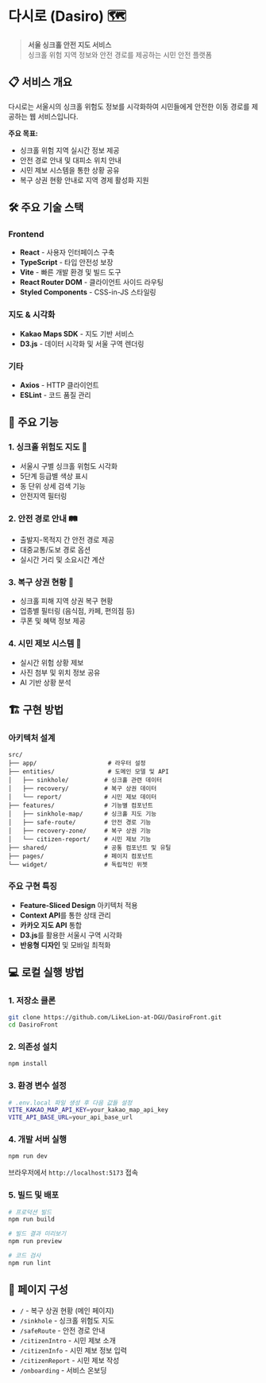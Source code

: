 # 다시로 (Dasiro) 🗺️

> **서울 싱크홀 안전 지도 서비스**  
> 싱크홀 위험 지역 정보와 안전 경로를 제공하는 시민 안전 플랫폼

## 📋 서비스 개요

다시로는 서울시의 싱크홀 위험도 정보를 시각화하여 시민들에게 안전한 이동 경로를 제공하는 웹 서비스입니다. 

**주요 목표:**
- 싱크홀 위험 지역 실시간 정보 제공
- 안전 경로 안내 및 대피소 위치 안내
- 시민 제보 시스템을 통한 상황 공유
- 복구 상권 현황 안내로 지역 경제 활성화 지원

## 🛠️ 주요 기술 스택

### Frontend
- **React** - 사용자 인터페이스 구축
- **TypeScript** - 타입 안전성 보장
- **Vite** - 빠른 개발 환경 및 빌드 도구
- **React Router DOM** - 클라이언트 사이드 라우팅
- **Styled Components** - CSS-in-JS 스타일링

### 지도 & 시각화
- **Kakao Maps SDK** - 지도 기반 서비스
- **D3.js** - 데이터 시각화 및 서울 구역 렌더링

### 기타
- **Axios** - HTTP 클라이언트
- **ESLint** - 코드 품질 관리

## 🚀 주요 기능

### 1. 싱크홀 위험도 지도 📍
- 서울시 구별 싱크홀 위험도 시각화
- 5단계 등급별 색상 표시
- 동 단위 상세 검색 기능
- 안전지역 필터링

### 2. 안전 경로 안내 🛤️
- 출발지-목적지 간 안전 경로 제공
- 대중교통/도보 경로 옵션
- 실시간 거리 및 소요시간 계산

### 3. 복구 상권 현황 🏪
- 싱크홀 피해 지역 상권 복구 현황
- 업종별 필터링 (음식점, 카페, 편의점 등)
- 쿠폰 및 혜택 정보 제공

### 4. 시민 제보 시스템 📢
- 실시간 위험 상황 제보
- 사진 첨부 및 위치 정보 공유
- AI 기반 상황 분석

## 🏗️ 구현 방법

### 아키텍처 설계
```
src/
├── app/                    # 라우터 설정
├── entities/               # 도메인 모델 및 API
│   ├── sinkhole/          # 싱크홀 관련 데이터
│   ├── recovery/          # 복구 상권 데이터
│   └── report/            # 시민 제보 데이터
├── features/              # 기능별 컴포넌트
│   ├── sinkhole-map/      # 싱크홀 지도 기능
│   ├── safe-route/        # 안전 경로 기능
│   ├── recovery-zone/     # 복구 상권 기능
│   └── citizen-report/    # 시민 제보 기능
├── shared/                # 공통 컴포넌트 및 유틸
├── pages/                 # 페이지 컴포넌트
└── widget/                # 독립적인 위젯
```

### 주요 구현 특징
- **Feature-Sliced Design** 아키텍처 적용
- **Context API**를 통한 상태 관리
- **카카오 지도 API** 통합
- **D3.js**를 활용한 서울시 구역 시각화
- **반응형 디자인** 및 모바일 최적화

## 💻 로컬 실행 방법

### 1. 저장소 클론
```bash
git clone https://github.com/LikeLion-at-DGU/DasiroFront.git
cd DasiroFront
```

### 2. 의존성 설치
```bash
npm install
```

### 3. 환경 변수 설정
```bash
# .env.local 파일 생성 후 다음 값들 설정
VITE_KAKAO_MAP_API_KEY=your_kakao_map_api_key
VITE_API_BASE_URL=your_api_base_url
```

### 4. 개발 서버 실행
```bash
npm run dev
```
브라우저에서 `http://localhost:5173` 접속

### 5. 빌드 및 배포
```bash
# 프로덕션 빌드
npm run build

# 빌드 결과 미리보기
npm run preview

# 코드 검사
npm run lint
```

## 🌟 페이지 구성

- `/` - 복구 상권 현황 (메인 페이지)
- `/sinkhole` - 싱크홀 위험도 지도
- `/safeRoute` - 안전 경로 안내
- `/citizenIntro` - 시민 제보 소개
- `/citizenInfo` - 시민 제보 정보 입력
- `/citizenReport` - 시민 제보 작성
- `/onboarding` - 서비스 온보딩